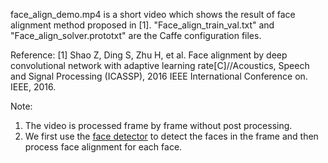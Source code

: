 face_align_demo.mp4 is a short video which shows the result of face alignment method proposed in [1]. "Face_align_train_val.txt" and "Face_align_solver.prototxt" are the Caffe configuration files.

Reference:
[1] Shao Z, Ding S, Zhu H, et al. Face alignment by deep convolutional network with adaptive learning rate[C]//Acoustics, Speech and Signal Processing (ICASSP), 2016 IEEE International Conference on. IEEE, 2016.

Note:
1. The video is processed frame by frame without post processing.
2. We first use the [face detector](http://mmlab.ie.cuhk.edu.hk/archive/CNN_FacePoint.htm) to detect the faces in the frame and then process face alignment for each face.
